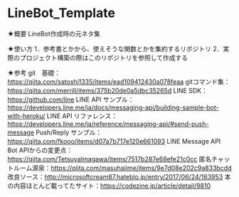 # LineBot_Template
★概要
  LineBot作成時の元ネタ集

★使い方
  1．参考書とかから、使えそうな関数とかを集約するリポジトリ
  2．実際のプロジェクト構築の際はこのリポジトリを参照して作成する

★参考
	git　基礎：https://qiita.com/satoshi1335/items/ead109412430a078feaa
	gitコマンド集：https://qiita.com/merrill/items/375b20de0a5dbc35265d
	LINE SDK：https://github.com/line
	LINE API サンプル：https://developers.line.me/ja/docs/messaging-api/building-sample-bot-with-heroku/
	LINE API リファレンス：https://developers.line.me/ja/reference/messaging-api/#send-push-message
	Push/Reply サンプル：https://qiita.com/fkooo/items/d07a7b717e120e661093
	LINE Message API　Bot APIからの変更点：https://qiita.com/TetsuyaImagawa/items/7517b287e68efe21c0cc
	匿名チャットルーム源泉：https://qiita.com/masuhajime/items/9e7d08e202c9a833bcdd
	改良ソース：http://microsoftcream87.hateblo.jp/entry/2017/06/24/183953
	本の内容ほとんど載ってたサイト：https://codezine.jp/article/detail/9810
